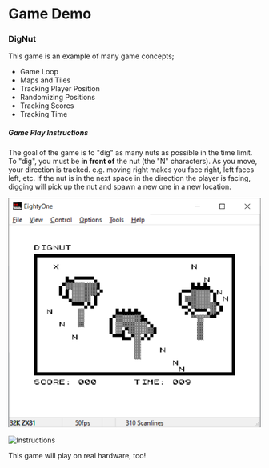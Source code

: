 # Game Demo

### DigNut

This game is an example of many game concepts;

- Game Loop
- Maps and Tiles
- Tracking Player Position
- Randomizing Positions
- Tracking Scores
- Tracking Time

##### Game Play Instructions

The goal of the game is to "dig" as many nuts as possible in the time limit.  To "dig", you must be <strong>in
front of</strong> the nut (the "N" characters).  As you move, your direction is tracked.  e.g. moving right makes you face right, left faces left, etc.  If the nut is in the next space in the direction the player is facing, digging will pick up the nut and spawn a new one in a new location.

![GamePlay](/game/dignut_gameplay.png "Game Play")

![Instructions](/game/gitnut_instructions.png "Instructions")

This game will play on real hardware, too!

